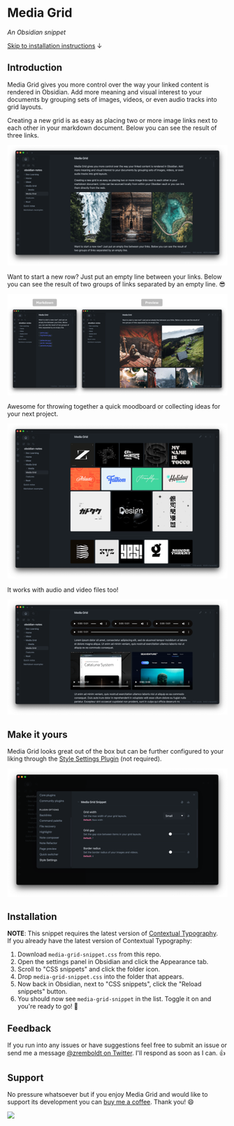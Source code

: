 # Media Grid
*An Obsidian snippet*

[Skip to installation instructions](#installation) ↓

## Introduction

Media Grid gives you more control over the way your linked content is rendered in Obsidian. Add more meaning and visual interest to your documents by grouping sets of images, videos, or even audio tracks into grid layouts.

Creating a new grid is as easy as placing two or more image links next to each other in your markdown document. Below you can see the result of three links.

![Screenshot showing a basic image layout](images/basic-layout.png)

Want to start a new row? Just put an empty line between your links. Below you can see the result of two groups of links separated by an empty line. 😎

![Screenshot showing how it works](images/media-grid-example.png)

Awesome for throwing together a quick moodboard or collecting ideas for your next project.

![Screenshot showing a collection of ideas](images/great-for-moodboards.png)

It works with audio and video files too!

![Screenshot showing audio and video layouts](images/audio-and-video-layouts.png)

## Make it yours

Media Grid looks great out of the box but can be further configured to your liking through the [Style Settings Plugin](https://github.com/mgmeyers/obsidian-style-settings) (not required).

![Screenshot showing Media Grid settings panel](images/media-grid-settings.png)

## Installation

**NOTE**: This snippet requires the latest version of [Contextual Typography](https://github.com/mgmeyers/obsidian-contextual-typography).  
If you already have the latest version of Contextual Typography:

1. Download `media-grid-snippet.css` from this repo.
2. Open the settings panel in Obsidian and click the Appearance tab.
3. Scroll to "CSS snippets" and click the folder icon.
4. Drop `media-grid-snippet.css` into the folder that appears.
5. Now back in Obsidian, next to "CSS snippets", click the "Reload snippets" button.
6. You should now see `media-grid-snippet` in the list. Toggle it on and you're ready to go! 🥳

## Feedback

If you run into any issues or have suggestions feel free to submit an issue or send me a message [@zremboldt on Twitter](https://twitter.com/zremboldt). I'll respond as soon as I can. 👍

## Support

No pressure whatsoever but if you enjoy Media Grid and would like to support its development you can [buy me a coffee](https://www.buymeacoffee.com/zremboldt). Thank you! 😄

<a href="https://www.buymeacoffee.com/zremboldt"><img src="https://img.buymeacoffee.com/button-api/?text=Buy me a coffee&emoji=&slug=zremboldt&button_colour=5F7FFF&font_colour=ffffff&font_family=Poppins&outline_colour=000000&coffee_colour=FFDD00"></a>